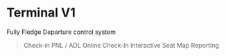 # Terminal V1
Fully Fledge Departure control system

> Check-in
> PNL / ADL
> Online Check-In
> Interactive Seat Map
> Reporting
